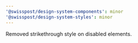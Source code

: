 ```yaml
---
'@swisspost/design-system-components': minor
'@swisspost/design-system-styles': minor
---
```


Removed strikethrough style on disabled elements.
